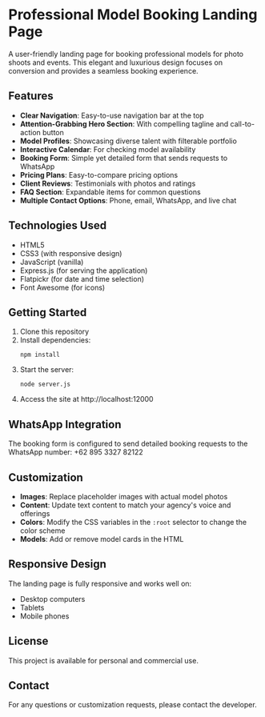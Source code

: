 # Professional Model Booking Landing Page

A user-friendly landing page for booking professional models for photo shoots and events. This elegant and luxurious design focuses on conversion and provides a seamless booking experience.

## Features

- **Clear Navigation**: Easy-to-use navigation bar at the top
- **Attention-Grabbing Hero Section**: With compelling tagline and call-to-action button
- **Model Profiles**: Showcasing diverse talent with filterable portfolio
- **Interactive Calendar**: For checking model availability
- **Booking Form**: Simple yet detailed form that sends requests to WhatsApp
- **Pricing Plans**: Easy-to-compare pricing options
- **Client Reviews**: Testimonials with photos and ratings
- **FAQ Section**: Expandable items for common questions
- **Multiple Contact Options**: Phone, email, WhatsApp, and live chat

## Technologies Used

- HTML5
- CSS3 (with responsive design)
- JavaScript (vanilla)
- Express.js (for serving the application)
- Flatpickr (for date and time selection)
- Font Awesome (for icons)

## Getting Started

1. Clone this repository
2. Install dependencies:
   ```
   npm install
   ```
3. Start the server:
   ```
   node server.js
   ```
4. Access the site at http://localhost:12000

## WhatsApp Integration

The booking form is configured to send detailed booking requests to the WhatsApp number: +62 895 3327 82122

## Customization

- **Images**: Replace placeholder images with actual model photos
- **Content**: Update text content to match your agency's voice and offerings
- **Colors**: Modify the CSS variables in the `:root` selector to change the color scheme
- **Models**: Add or remove model cards in the HTML

## Responsive Design

The landing page is fully responsive and works well on:
- Desktop computers
- Tablets
- Mobile phones

## License

This project is available for personal and commercial use.

## Contact

For any questions or customization requests, please contact the developer.